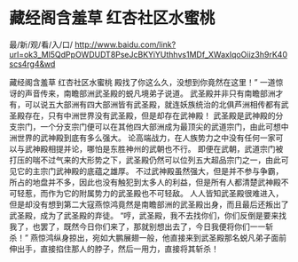 # 藏经阁含羞草 红杏社区水蜜桃

最/新/观/看/入/口/ http://www.baidu.com/link?url=ok3_Ml5QdPpOWDUDT8PseJcBKYiYUthhvs1MDf_XWaxIqoOiiz3h9rK40scs4rg4&wd

藏经阁含羞草 红杏社区水蜜桃
殿找了你这么久，没想到你竟然在这里！”
    一道惊讶的声音传来，南瞻部洲武圣殿的蜕凡境弟子说道。
    武圣殿并非只有南瞻部洲才有，可以说五大部洲有四大部洲皆有武圣殿，就连妖族统治的北俱芦洲相传都有武圣殿存在，只有中洲世界没有武圣殿，但是却存在武神殿！
    武圣殿是武神殿的分支宗门，一个分支宗门便可以在其他四大部洲成为最顶尖的武道宗门，由此可想中洲世界的武神殿到底有多么强大。
    论高端战力，在人族势力之中没有任何一家可以与武神殿相提并论，哪怕是东胜神州的武朝也不行。
    即便在武朝，武道宗门被打压的喘不过气来的大形势之下，武圣殿仍然可以位列五大超品宗门之一，由此可见它的主宗门武神殿的底蕴之雄厚。
    不过武神殿虽然强大，但是并不参与争霸，所占的地盘并不多，因此也没有触犯到太多人的利益，但是所有人都清楚武神殿不可轻惹，而作为它的附属势力的武圣殿也不可轻敌。
    人人皆知武圣殿很难进入，但是却没有想到第二大寇燕惊鸿竟然是南瞻部洲的武圣殿出身，而且最后还叛出了武圣殿，成为了武圣殿的弃徒。
    “哼，武圣殿，我不去找你们，你们反倒是要来找我了，也罢了，既然今日你们来了，那就别想出去了，今日我便将你们一一斩杀！”
    燕惊鸿纵身掠出，宛如大鹏展翅一般，他直接来到武圣殿那名蜕凡弟子面前伸出手，直接掐住那人的脖子，然后一用力，直接将其斩杀！
